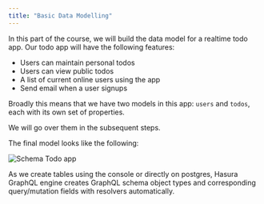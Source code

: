 ```yaml
---
title: "Basic Data Modelling"
---
```


In this part of the course, we will build the data model for a realtime todo app. Our todo app will have the following features:

- Users can maintain personal todos
- Users can view public todos
- A list of current online users using the app
- Send email when a user signups

Broadly this means that we have two models in this app: `users` and `todos`, each with its own set of properties.

We will go over them in the subsequent steps.

The final model looks like the following:

![Schema Todo app](https://graphql-engine-cdn.hasura.io/graphql-engine-cdn.hasura.io/learn-hasura/assets/graphql-hasura/voyager-schema.png)

As we create tables using the console or directly on postgres, Hasura GraphQL engine creates GraphQL schema object types and corresponding query/mutation fields with resolvers automatically.

